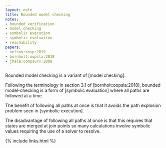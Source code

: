 ```yaml
---
layout: note
title: Bounded model-checking
notes:
- bounded verification
- model checking
- symbolic execution
- symbolic evaluation
- reachability
papers:
- nelson:sosp:2019
- bornholt:oopsla:2018
- jhala:compsurv:2009
---
```


Bounded model checking is a variant of [model checking].

Following the terminology in section 3.1 of 
[bornholt:oopsla:2018], bounded model-checking is a form of
[symbolic evaluation] where all paths are followed at a time.

The benefit of following all paths at once is that it avoids the path explosion
problem seen in [symbolic execution].

The disadvantage of following all paths at once is that this
requires that states are merged at join points so many calculations
involve symbolic values requiring the use of a solver to resolve.

{% include links.html %}
